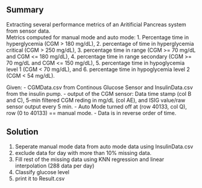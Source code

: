 <h2>Summary</h2>
<p>
  Extracting several performance metrics of an Aritificial Pancreas system from sensor data.<br>
  Metrics computed for manual mode and auto mode:
    1. Percentage time in hyperglycemia (CGM > 180 mg/dL),
    2. percentage of time in hyperglycemia critical (CGM > 250 mg/dL),
    3. percentage time in range (CGM >= 70 mg/dL and CGM <= 180 mg/dL),
    4. percentage time in range secondary (CGM >= 70 mg/dL and CGM <= 150 mg/dL),
    5. percentage time in hypoglycemia level 1 (CGM < 70 mg/dL), and
    6. percentage time in hypoglycemia level 2 (CGM < 54 mg/dL).

  Given:
    - CGMData.csv from Continous Glucose Sensor and InsulinData.csv from the insulin pump.
    - output of the CGM sensor: Data time stamp (col B and C), 5-min filtered CGM reding in mg/dL (col AE), and ISIG value/raw sensor output every 5 min.
    - Auto Mode turned off at (row 40133, col Q), row (0 to 40133) == manual mode.
    - Data is in reverse order of time.
</p>


<h2>Solution</h2>

  1. Seperate manual mode data from auto mode data using InsulinData.csv
  2. exclude data for day with more than 10% missing data.
  3. Fill rest of the missing data using KNN regression and linear interpolation (288 data per day)
  4. Classify glucose level
  5. print it to Result.csv
